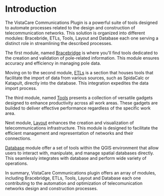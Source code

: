 # Introduction

The VistaCare Communications Plugin is a powerful suite of tools designed to automate processes related to the design and construction of telecommunication networks. This solution is organized into different modules: Bracebride, ETLs, Tools, Layout and Database each one serving a distinct role in streamlining the described processes.

The first module, named [Bracebridge](#bracebridge) is where you'll find tools dedicated to the creation and validation of pole-related information. This module ensures accuracy and efficiency in managing pole data.

Moving on to the second module, [ETLs](#ETLs) is a section that houses tools that facilitate the import of data from various sources, such as SpidaCalc or Katapult, directly into the database. This integration expedites the data import process.

The third module, named [Tools](#Tools) presents a collection of versatile gadgets designed to enhance productivity across all work areas. These gadgets are builded to deliver effective performance regardless of the specific work area.

Next module, [Layout](#Layout) enhances the creation and visualization of telecommunications infrastructure. This module is designed to facilitate the efficient management and representation of networks and their connections.

[Database](#Database) module offer a set of tools within the QGIS environment that allow users to interact with, manipulate, and manage spatial databases directly. This seamlessly integrates with database and perform wide variety of operations.

In summary, VistaCare Communications plugin offers an array of modules, including Bracebridge, ETLs, Tools, Layout and Database each one contributing to the automation and optimization of telecomunication networks design and construction processes.